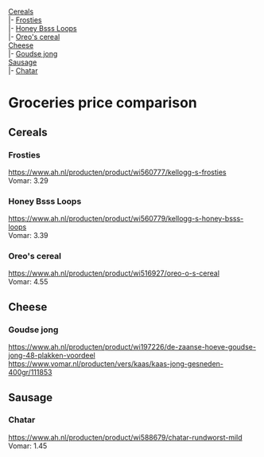 [Cereals](#cereals)  
|- [Frosties](#frosties)  
|- [Honey Bsss Loops](#honey-bsss-loops)  
|- [Oreo's cereal](#oreo-s-cereal)  
[Cheese](#cheese)  
|- [Goudse jong](#goudse-jong)  
[Sausage](#sausage)  
|- [Chatar](#chatar)  

# Groceries price comparison
## Cereals
### Frosties
https://www.ah.nl/producten/product/wi560777/kellogg-s-frosties  
Vomar: 3.29  

### Honey Bsss Loops
https://www.ah.nl/producten/product/wi560779/kellogg-s-honey-bsss-loops  
Vomar: 3.39  

### Oreo's cereal
https://www.ah.nl/producten/product/wi516927/oreo-o-s-cereal  
Vomar: 4.55  

## Cheese
### Goudse jong
https://www.ah.nl/producten/product/wi197226/de-zaanse-hoeve-goudse-jong-48-plakken-voordeel  
https://www.vomar.nl/producten/vers/kaas/kaas-jong-gesneden-400gr/111853  

## Sausage
### Chatar
https://www.ah.nl/producten/product/wi588679/chatar-rundworst-mild  
Vomar: 1.45  
